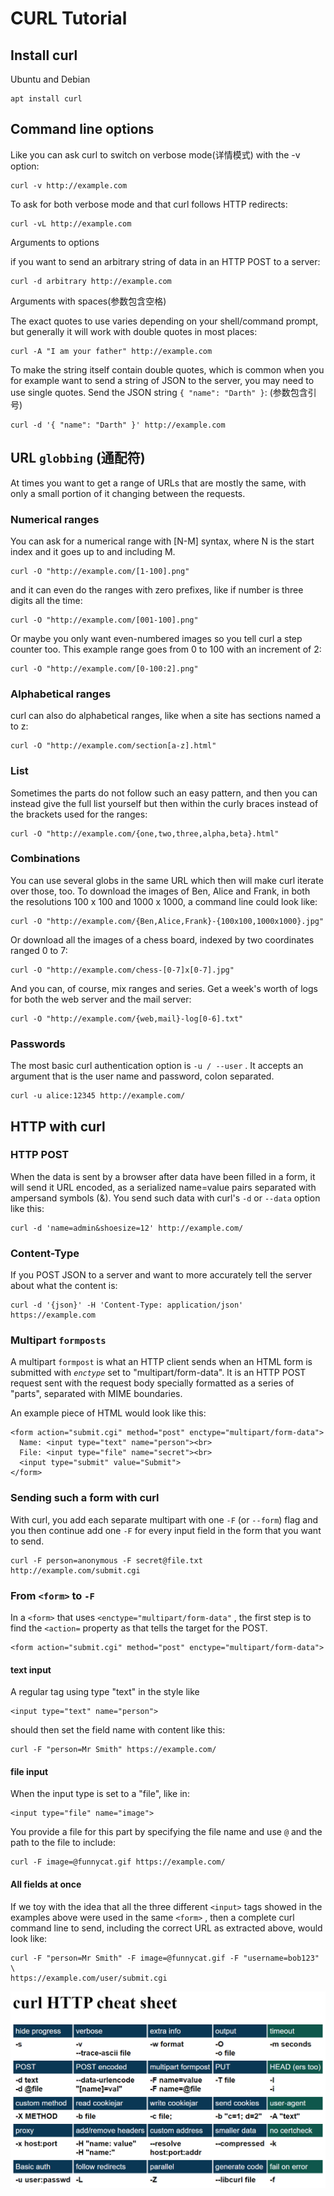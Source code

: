 # CURL Tutorial

## Install curl

Ubuntu and Debian

```
apt install curl
```

## Command line options

Like you can ask curl to switch on verbose mode(详情模式) with the -v option:

```
curl -v http://example.com
```

To ask for both verbose mode and that curl follows HTTP redirects:

```
curl -vL http://example.com
```

Arguments to options

if you want to send an arbitrary string of data in an HTTP POST to a server:

```
curl -d arbitrary http://example.com
```

Arguments with spaces(参数包含空格)

The exact quotes to use varies depending on your shell/command prompt, but generally it will work with double quotes in most places:

```
curl -A "I am your father" http://example.com
```

To make the string itself contain double quotes, which is common when you for example want to send a string of JSON to the server, you may need to use single quotes. Send the JSON string `{ "name": "Darth" }`: (参数包含引号)

```
curl -d '{ "name": "Darth" }' http://example.com
```

## URL `globbing` (通配符)

At times you want to get a range of URLs that are mostly the same, with only a small portion of it changing between the requests.

### Numerical ranges

You can ask for a numerical range with [N-M] syntax, where N is the start index and it goes up to and including M.

```
curl -O "http://example.com/[1-100].png"
```

and it can even do the ranges with zero prefixes, like if number is three digits all the time:

```
curl -O "http://example.com/[001-100].png"
```

Or maybe you only want even-numbered images so you tell curl a step counter too. This example range goes from 0 to 100 with an increment of 2:

```
curl -O "http://example.com/[0-100:2].png"
```

### Alphabetical ranges

curl can also do alphabetical ranges, like when a site has sections named a to z:

```
curl -O "http://example.com/section[a-z].html"
```

### List

Sometimes the parts do not follow such an easy pattern, and then you can instead give the full list yourself but then within the curly braces instead of the brackets used for the ranges:

```
curl -O "http://example.com/{one,two,three,alpha,beta}.html"
```

### Combinations

You can use several globs in the same URL which then will make curl iterate over those, too. To download the images of Ben, Alice and Frank, in both the resolutions 100 x 100 and 1000 x 1000, a command line could look like:

```
curl -O "http://example.com/{Ben,Alice,Frank}-{100x100,1000x1000}.jpg"
```

Or download all the images of a chess board, indexed by two coordinates ranged 0 to 7:

```
curl -O "http://example.com/chess-[0-7]x[0-7].jpg"
```

And you can, of course, mix ranges and series. Get a week's worth of logs for both the web server and the mail server:

```
curl -O "http://example.com/{web,mail}-log[0-6].txt"
```

### Passwords

The most basic curl authentication option is `-u / --user` . It accepts an argument that is the user name and password, colon separated.

```
curl -u alice:12345 http://example.com/
```

## HTTP with curl

### HTTP POST

When the data is sent by a browser after data have been filled in a form, it will send it URL encoded, as a serialized name=value pairs separated with ampersand symbols (&). You send such data with curl's `-d` or `--data` option like this:

```
curl -d 'name=admin&shoesize=12' http://example.com/
```

### Content-Type

If you POST JSON to a server and want to more accurately tell the server about what the content is:

```
curl -d '{json}' -H 'Content-Type: application/json' https://example.com
```

### Multipart `formposts`

A multipart `formpost` is what an HTTP client sends when an HTML form is submitted with *`enctype`* set to "multipart/form-data". It is an HTTP POST request sent with the request body specially formatted as a series of "parts", separated with MIME boundaries.

An example piece of HTML would look like this:

```
<form action="submit.cgi" method="post" enctype="multipart/form-data">
  Name: <input type="text" name="person"><br>
  File: <input type="file" name="secret"><br>
  <input type="submit" value="Submit">
</form>
```

### Sending such a form with curl

With curl, you add each separate multipart with one `-F` (or `--form`) flag and you then continue add one `-F` for every input field in the form that you want to send.

```
curl -F person=anonymous -F secret@file.txt http://example.com/submit.cgi
```

### From `<form>` to `-F` 

In a `<form>` that uses `<enctype="multipart/form-data"` , the first step is to find the `<action=` property as that tells the target for the POST.

```
<form action="submit.cgi" method="post" enctype="multipart/form-data">
```

#### text input

A regular tag using type "text" in the style like

```
<input type="text" name="person">
```

should then set the field name with content like this:

```
curl -F "person=Mr Smith" https://example.com/
```

#### file input

When the input type is set to a "file", like in:

```
<input type="file" name="image">
```

You provide a file for this part by specifying the file name and use `@` and the path to the file to include:

```
curl -F image=@funnycat.gif https://example.com/
```

#### All fields at once

If we toy with the idea that all the three different `<input>` tags showed in the examples above were used in the same `<form>` , then a complete curl command line to send, including the correct URL as extracted above, would look like:

```
curl -F "person=Mr Smith" -F image=@funnycat.gif -F "username=bob123" \
https://example.com/user/submit.cgi
```

![image-20221017101736355](assets/image-20221017101736355.png)

